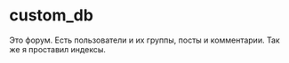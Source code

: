 # custom_db
Это форум. Есть пользователи и их группы, посты и комментарии. Так же я проставил индексы.

